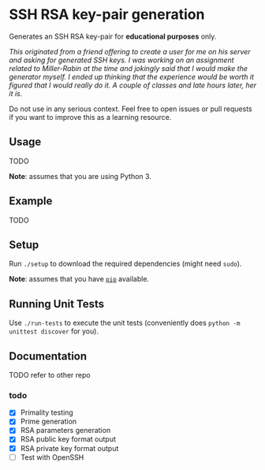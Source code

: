 # SSH RSA key-pair generation
Generates an SSH RSA key-pair for **educational purposes** only.

*This originated from a friend offering to create a user for me on his
server and asking for generated SSH keys. I was working on an assignment
related to Miller-Rabin at the time and jokingly said that I would make the
generator myself. I ended up thinking that the experience would be worth it
figured that I would really do it. A couple of classes and late hours later,
her it is.*

Do not use in any serious context. Feel free to open issues or pull requests
if you want to improve this as a learning resource.

## Usage
TODO

**Note**: assumes that you are using Python 3.

## Example
TODO

## Setup
Run `./setup` to download the required dependencies (might need `sudo`).

**Note**: assumes that you have
[`pip`](https://pypi.python.org/pypi/pip) available.

## Running Unit Tests
Use `./run-tests` to execute the unit tests (conveniently does
`python -m unittest discover` for you).

## Documentation
TODO refer to other repo

### todo
- [x] Primality testing
- [x] Prime generation
- [x] RSA parameters generation
- [x] RSA public key format output
- [x] RSA private key format output
- [ ] Test with OpenSSH
